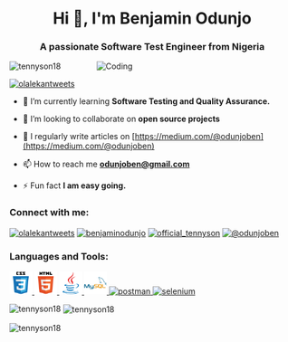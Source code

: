 
<h1 align="center">Hi 👋, I'm Benjamin Odunjo</h1>
<h3 align="center">A passionate Software Test Engineer from Nigeria</h3>
<img align="right" alt="Coding" width="350" src="https://media2.giphy.com/media/qgQUggAC3Pfv687qPC/giphy.gif">

<p align="left"> <img src="https://komarev.com/ghpvc/?username=tennyson18&label=Profile%20views&color=0e75b6&style=flat" alt="tennyson18" /> </p>

<p align="left"> <a href="https://twitter.com/olalekantweets" target="blank"><img src="https://img.shields.io/twitter/follow/olalekantweets?logo=twitter&style=for-the-badge" alt="olalekantweets" /></a> </p>

- 🌱 I’m currently learning **Software Testing and Quality Assurance.**

- 👯 I’m looking to collaborate on **open source projects**

- 📝 I regularly write articles on [https://medium.com/@odunjoben](https://medium.com/@odunjoben)

- 📫 How to reach me **odunjoben@gmail.com**

- ⚡ Fun fact **I am easy going.**

<h3 align="left">Connect with me:</h3>
<p align="left">
<a href="https://twitter.com/b3n_io" target="blank"><img align="center" src="https://raw.githubusercontent.com/rahuldkjain/github-profile-readme-generator/master/src/images/icons/Social/twitter.svg" alt="olalekantweets" height="30" width="40" /></a>
<a href="https://linkedin.com/in/benjaminodunjo" target="blank"><img align="center" src="https://raw.githubusercontent.com/rahuldkjain/github-profile-readme-generator/master/src/images/icons/Social/linked-in-alt.svg" alt="benjaminodunjo" height="30" width="40" /></a>
<a href="https://instagram.com/official_tennyson" target="blank"><img align="center" src="https://raw.githubusercontent.com/rahuldkjain/github-profile-readme-generator/master/src/images/icons/Social/instagram.svg" alt="official_tennyson" height="30" width="40" /></a>
<a href="https://medium.com/@odunjoben" target="blank"><img align="center" src="https://raw.githubusercontent.com/rahuldkjain/github-profile-readme-generator/master/src/images/icons/Social/medium.svg" alt="@odunjoben" height="30" width="40" /></a>
</p>

<h3 align="left">Languages and Tools:</h3>
<p align="left"> <a href="https://www.w3schools.com/css/" target="_blank" rel="noreferrer"> <img src="https://raw.githubusercontent.com/devicons/devicon/master/icons/css3/css3-original-wordmark.svg" alt="css3" width="40" height="40"/> </a> <a href="https://www.w3.org/html/" target="_blank" rel="noreferrer"> <img src="https://raw.githubusercontent.com/devicons/devicon/master/icons/html5/html5-original-wordmark.svg" alt="html5" width="40" height="40"/> </a> <a href="https://www.java.com" target="_blank" rel="noreferrer"> <img src="https://raw.githubusercontent.com/devicons/devicon/master/icons/java/java-original.svg" alt="java" width="40" height="40"/><a href="https://www.mysql.com/" target="_blank" rel="noreferrer"> <img src="https://raw.githubusercontent.com/devicons/devicon/master/icons/mysql/mysql-original-wordmark.svg" alt="mysql" width="40" height="40"/> </a> <a href="https://postman.com" target="_blank" rel="noreferrer"> <img src="https://www.vectorlogo.zone/logos/getpostman/getpostman-icon.svg" alt="postman" width="40" height="40"/> </a> <a href="https://www.selenium.dev" target="_blank" rel="noreferrer"> <img src="https://raw.githubusercontent.com/detain/svg-logos/780f25886640cef088af994181646db2f6b1a3f8/svg/selenium-logo.svg" alt="selenium" width="40" height="40"/> </a> </p>

<p><img align="left" src="https://github-readme-stats.vercel.app/api/top-langs?username=tennyson18&show_icons=true&locale=en&layout=compact" alt="tennyson18" /></p>

<p>&nbsp;<img align="center" src="https://github-readme-stats.vercel.app/api?username=tennyson18&show_icons=true&locale=en" alt="tennyson18" /></p>

<p><img align="center" src="https://github-readme-streak-stats.herokuapp.com/?user=tennyson18&" alt="tennyson18" /></p>
